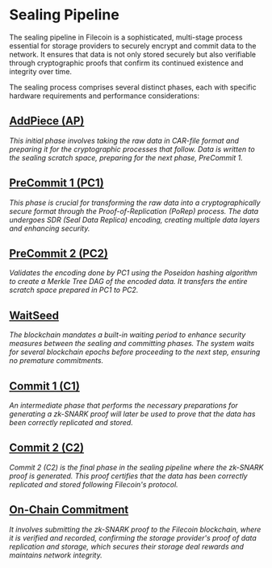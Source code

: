# Sealing Pipeline

The sealing pipeline in Filecoin is a sophisticated, multi-stage process essential for storage providers to securely encrypt and commit data to the network. It ensures that data is not only stored securely but also verifiable through cryptographic proofs that confirm its continued existence and integrity over time.

The sealing process comprises several distinct phases, each with specific hardware requirements and performance considerations:

## [**AddPiece (AP)**](addpiece-ap.md)

_This initial phase involves taking the raw data in CAR-file format and preparing it for the cryptographic processes that follow. Data is written to the sealing scratch space, preparing for the next phase, PreCommit 1._&#x20;

## [**PreCommit 1 (PC1)**](precommit-1-pc1.md)

_This phase is crucial for transforming the raw data into a cryptographically secure format through the Proof-of-Replication (PoRep) process. The data undergoes SDR (Seal Data Replica) encoding, creating multiple data layers and enhancing security._

## [**PreCommit 2 (PC2)**](./#precommit-2-pc2)

_Validates the encoding done by PC1 using the Poseidon hashing algorithm to create a Merkle Tree DAG of the encoded data. It transfers the entire scratch space prepared in PC1 to PC2._

## [**WaitSeed**](waitseed.md)

_The blockchain mandates a built-in waiting period to enhance security measures between the sealing and committing phases. The system waits for several blockchain epochs before proceeding to the next step, ensuring no premature commitments._

## [Commit 1 (C1)](commit-1-c1-and-commit-2-c2.md)

_An intermediate phase that performs the necessary preparations for generating a zk-SNARK proof will later be used to prove that the data has been correctly replicated and stored._

## [Commit 2 (C2)](commit-2-c2.md)

_Commit 2 (C2) is the final phase in the sealing pipeline where the zk-SNARK proof is generated. This proof certifies that the data has been correctly replicated and stored following Filecoin's protocol._

## [On-Chain Commitment](on-chain-commitment.md)

_It involves submitting the zk-SNARK proof to the Filecoin blockchain, where it is verified and recorded, confirming the storage provider's proof of data replication and storage, which secures their storage deal rewards and maintains network integrity._
